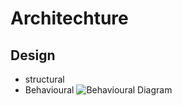 # Architechture


## Design
* structural 
* Behavioural
 ![Behavioural Diagram](https://user-images.githubusercontent.com/98817420/153266216-c5ff1ab0-68ba-49cc-b4bb-26c824701d36.jpg)